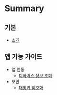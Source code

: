 # Summary

## 기본
* [소개](README.md)

## 앱 기능 가이드
* 앱 연동
  * [디바이스 정보 조회](function/device/info.md)
* 보안
  * [대칭키 암호화](function/device/info.md) 
    

